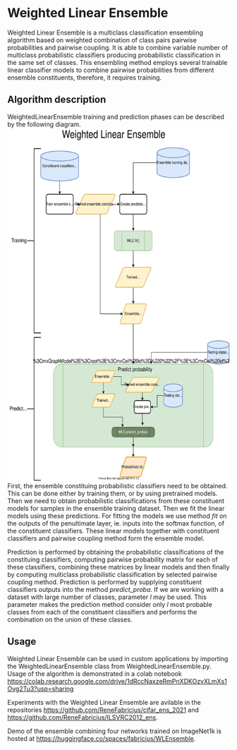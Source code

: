 # Weighted Linear Ensemble
Weighted Linear Ensemble is a multiclass classification ensembling algorithm based on weighted combination of class pairs pairwise probabilities and pairwise coupling.
It is able to combine variable number of multiclass probabilistic classifiers producing probabilistic classification in the same set of classes.
This ensembling method employs several trainable linear classifier models to combine pairwise probabilities from different ensemble constituents, therefore, it requires training.

## Algorithm description
WeightedLinearEnsemble training and prediction phases can be described by the following diagram.
<img src="https://github.com/ReneFabricius/weighted_ensembles/blob/master/Weighted%20Linear%20Ensemble%20Flowchart.svg" height="800" />  
First, the ensemble constituing probabilistic classifiers need to be obtained. This can be done either by training them, or by using pretrained models.
Then we need to obtain probabilistic classifications from these constituent models for samples in the ensemble training dataset.
Then we fit the linear models using these predictions. For fitting the models we use method *fit* on the outputs of the penultimate layer, ie. inputs into the softmax function, of the constituent classifiers.
These linear models together with constituent classifiers and pairwise coupling method form the ensemble model.

Prediction is performed by obtaining the probabilistic classifications of the constituing classifiers, computing pairwise probability matrix for each of these classifiers,
combining these matrices by linear models and then finally by computing multiclass probabilistic classification by selected pairwise coupling method.
Prediction is performed by supplying constituent classifiers outputs into the method *predict_proba*. If we are working with a dataset with
large number of classes, parameter *l* may be used. This parameter makes the prediction method consider only *l* most probable classes from each 
of the constituent classifiers and performs the combination on the union of these classes.

## Usage
Weighted Linear Ensemble can be used in custom applications by importing the WeightedLinearEnsemble class from WeightedLinearEnsemble.py.
Usage of the algorithm is demonstrated in a colab notebook https://colab.research.google.com/drive/1dRccNaxzeRmPnXDKOzvXLmXs1Ovg2Tu3?usp=sharing

Experiments with the Weighted Linear Ensemble are avilable in the repositories https://github.com/ReneFabricius/cifar_ens_2021 and https://github.com/ReneFabricius/ILSVRC2012_ens.

Demo of the ensemble combining four networks trained on ImageNet1k is hosted at https://huggingface.co/spaces/fabricius/WLEnsemble.

